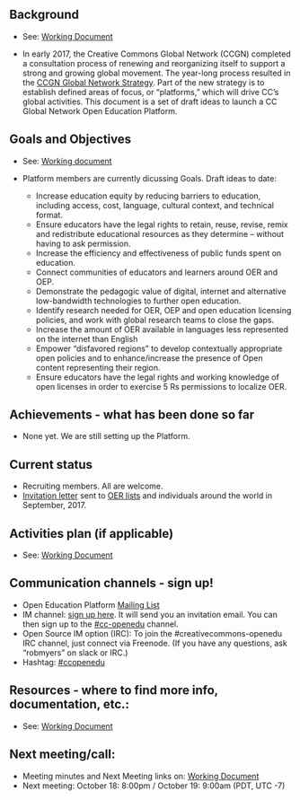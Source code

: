 ## Background
* See: [Working Document](https://docs.google.com/document/d/1-HPog_7pPUXrECzne1t6X7eKwo8TzpYBZ8iC8FfASoE/edit?usp=sharing)

* In early 2017, the Creative Commons Global Network (CCGN) completed a consultation process of renewing and reorganizing itself to support a strong and growing global movement. The year-long process resulted in the [CCGN Global Network Strategy](https://creativecommons.org/about/global-affiliate-network/network-strategy/).
Part of the new strategy is to establish defined areas of focus, or “platforms,” which will drive CC’s global activities. This document is a set of draft ideas to launch a CC Global Network Open Education Platform.

## Goals and Objectives 

* See: [Working document](https://docs.google.com/document/d/1-HPog_7pPUXrECzne1t6X7eKwo8TzpYBZ8iC8FfASoE/edit?usp=sharing)

* Platform members are currently dicussing Goals. Draft ideas to date:
	* Increase education equity by reducing barriers to education, including access, cost, language, cultural context, and technical format.
	* Ensure educators have the legal rights to retain, reuse, revise, remix and redistribute educational resources as they determine – without having to ask permission.
	* Increase the efficiency and effectiveness of public funds spent on education.
	* Connect communities of educators and learners around OER and OEP.
	* Demonstrate the pedagogic value of digital, internet and alternative low-bandwidth technologies to further open education.
	* Identify research needed for OER, OEP and open education licensing policies, and work with global research teams to close the gaps.
	* Increase the amount of OER available in languages less represented on the internet than English
	* Empower “disfavored regions” to develop contextually appropriate open policies and to enhance/increase the presence of Open content representing their region.
	* Ensure educators have the legal rights and working knowledge of open licenses in order to exercise 5 Rs permissions to localize OER.

## Achievements - what has been done so far

* None yet. We are still setting up the Platform.

## Current status

* Recruiting members. All are welcome.
* [Invitation letter](https://docs.google.com/document/d/1abMsimn1MM_9GundexKALRQTdMN665OduQj3L6oA_60/edit) sent to [OER lists](https://docs.google.com/spreadsheets/d/1dtbn-JoqguuUBwQWVob3jcN_EDtSd4w0XHD9MRloeHs/edit#gid=0) and individuals around the world in September, 2017.

## Activities plan (if applicable)

* See: [Working Document](https://docs.google.com/document/d/1-HPog_7pPUXrECzne1t6X7eKwo8TzpYBZ8iC8FfASoE/edit?usp=sharing)

## Communication channels - sign up!

* Open Education Platform [Mailing List](https://groups.google.com/forum/#!forum/cc-openedu)
* IM channel: [sign up here](https://slack-signup.creativecommons.org/). It will send you an invitation email. You can then sign up to the [#cc-openedu](https://creativecommons.slack.com/messages/C2S2MFAJW) channel.
* Open Source IM option (IRC): To join the #creativecommons-openedu IRC channel, just connect via Freenode. (If you have any questions, ask “robmyers” on slack or IRC.)
* Hashtag: [#ccopenedu](https://twitter.com/hashtag/ccopenedu)

## Resources - where to find more info, documentation, etc.:
	
* See: [Working Document](https://docs.google.com/document/d/1-HPog_7pPUXrECzne1t6X7eKwo8TzpYBZ8iC8FfASoE/edit?usp=sharing)

## Next meeting/call:

* Meeting minutes and Next Meeting links on: [Working Document](https://docs.google.com/document/d/1-HPog_7pPUXrECzne1t6X7eKwo8TzpYBZ8iC8FfASoE/edit?usp=sharing)
* Next meeting: October 18: 8:00pm / October 19: 9:00am (PDT, UTC -7)
